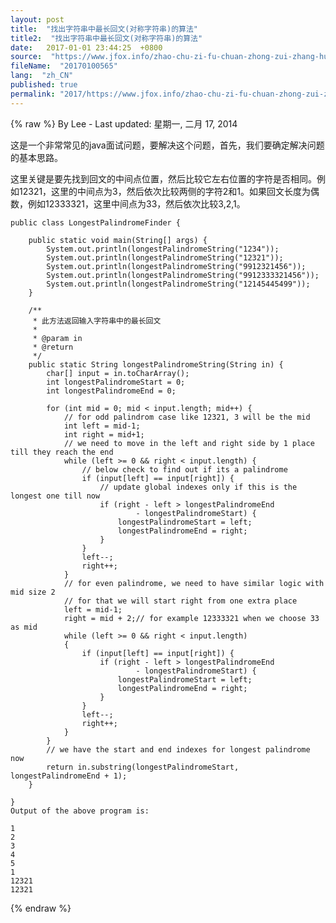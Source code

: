 ```yaml
---
layout: post
title:  "找出字符串中最长回文(对称字符串)的算法"
title2:  "找出字符串中最长回文(对称字符串)的算法"
date:   2017-01-01 23:44:25  +0800
source:  "https://www.jfox.info/zhao-chu-zi-fu-chuan-zhong-zui-zhang-hui-wen-dui-chen-zi-fu-chuan-de-suan-fa.html"
fileName:  "20170100565"
lang:  "zh_CN"
published: true
permalink: "2017/https://www.jfox.info/zhao-chu-zi-fu-chuan-zhong-zui-zhang-hui-wen-dui-chen-zi-fu-chuan-de-suan-fa.html"
---
```

{% raw %}
By Lee - Last updated: 星期一, 二月 17, 2014

这是一个非常常见的java面试问题，要解决这个问题，首先，我们要确定解决问题的基本思路。

这里关键是要先找到回文的中间点位置，然后比较它左右位置的字符是否相同。例如12321，这里的中间点为3，然后依次比较两侧的字符2和1。如果回文长度为偶数，例如12333321，这里中间点为33，然后依次比较3,2,1。

    
    public class LongestPalindromeFinder {
     
        public static void main(String[] args) {
            System.out.println(longestPalindromeString("1234"));
            System.out.println(longestPalindromeString("12321"));
            System.out.println(longestPalindromeString("9912321456"));
            System.out.println(longestPalindromeString("9912333321456"));
            System.out.println(longestPalindromeString("12145445499"));
        }
     
        /**
         * 此方法返回输入字符串中的最长回文
         * 
         * @param in
         * @return
         */
        public static String longestPalindromeString(String in) {
            char[] input = in.toCharArray();
            int longestPalindromeStart = 0;
            int longestPalindromeEnd = 0;
     
            for (int mid = 0; mid < input.length; mid++) {
                // for odd palindrom case like 12321, 3 will be the mid
                int left = mid-1;
                int right = mid+1;
                // we need to move in the left and right side by 1 place till they reach the end
                while (left >= 0 && right < input.length) {
                    // below check to find out if its a palindrome
                    if (input[left] == input[right]) {
                        // update global indexes only if this is the longest one till now
                        if (right - left > longestPalindromeEnd
                                - longestPalindromeStart) {
                            longestPalindromeStart = left;
                            longestPalindromeEnd = right;
                        }
                    }
                    left--;
                    right++;
                }
                // for even palindrome, we need to have similar logic with mid size 2
                // for that we will start right from one extra place
                left = mid-1;
                right = mid + 2;// for example 12333321 when we choose 33 as mid
                while (left >= 0 && right < input.length)
                {
                    if (input[left] == input[right]) {
                        if (right - left > longestPalindromeEnd
                                - longestPalindromeStart) {
                            longestPalindromeStart = left;
                            longestPalindromeEnd = right;
                        }
                    }
                    left--;
                    right++;
                }
            }
            // we have the start and end indexes for longest palindrome now
            return in.substring(longestPalindromeStart, longestPalindromeEnd + 1);
        }
     
    }
    Output of the above program is:
    
    1
    2
    3
    4
    5
    1
    12321
    12321
{% endraw %}
